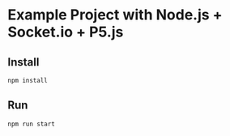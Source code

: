 # Example Project with Node.js + Socket.io + P5.js

## Install

```
npm install
```

## Run

```
npm run start
```